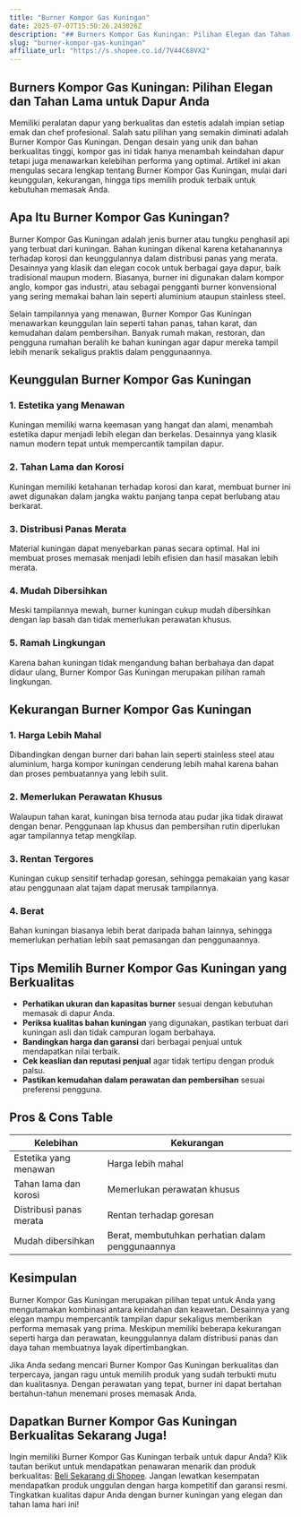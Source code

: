 ```yaml
---
title: "Burner Kompor Gas Kuningan"
date: 2025-07-07T15:50:26.243026Z
description: "## Burners Kompor Gas Kuningan: Pilihan Elegan dan Tahan Lama untuk Dapur Anda..."
slug: "burner-kompor-gas-kuningan"
affiliate_url: "https://s.shopee.co.id/7V44C68VX2"
---
```

## Burners Kompor Gas Kuningan: Pilihan Elegan dan Tahan Lama untuk Dapur Anda

Memiliki peralatan dapur yang berkualitas dan estetis adalah impian setiap emak dan chef profesional. Salah satu pilihan yang semakin diminati adalah Burner Kompor Gas Kuningan. Dengan desain yang unik dan bahan berkualitas tinggi, kompor gas ini tidak hanya menambah keindahan dapur tetapi juga menawarkan kelebihan performa yang optimal. Artikel ini akan mengulas secara lengkap tentang Burner Kompor Gas Kuningan, mulai dari keunggulan, kekurangan, hingga tips memilih produk terbaik untuk kebutuhan memasak Anda.

## Apa Itu Burner Kompor Gas Kuningan?

Burner Kompor Gas Kuningan adalah jenis burner atau tungku penghasil api yang terbuat dari kuningan. Bahan kuningan dikenal karena ketahanannya terhadap korosi dan keunggulannya dalam distribusi panas yang merata. Desainnya yang klasik dan elegan cocok untuk berbagai gaya dapur, baik tradisional maupun modern. Biasanya, burner ini digunakan dalam kompor anglo, kompor gas industri, atau sebagai pengganti burner konvensional yang sering memakai bahan lain seperti aluminium ataupun stainless steel.

Selain tampilannya yang menawan, Burner Kompor Gas Kuningan menawarkan keunggulan lain seperti tahan panas, tahan karat, dan kemudahan dalam pembersihan. Banyak rumah makan, restoran, dan pengguna rumahan beralih ke bahan kuningan agar dapur mereka tampil lebih menarik sekaligus praktis dalam penggunaannya.

## Keunggulan Burner Kompor Gas Kuningan

### 1. Estetika yang Menawan
Kuningan memiliki warna keemasan yang hangat dan alami, menambah estetika dapur menjadi lebih elegan dan berkelas. Desainnya yang klasik namun modern tepat untuk mempercantik tampilan dapur.

### 2. Tahan Lama dan Korosi
Kuningan memiliki ketahanan terhadap korosi dan karat, membuat burner ini awet digunakan dalam jangka waktu panjang tanpa cepat berlubang atau berkarat.

### 3. Distribusi Panas Merata
Material kuningan dapat menyebarkan panas secara optimal. Hal ini membuat proses memasak menjadi lebih efisien dan hasil masakan lebih merata.

### 4. Mudah Dibersihkan
Meski tampilannya mewah, burner kuningan cukup mudah dibersihkan dengan lap basah dan tidak memerlukan perawatan khusus.

### 5. Ramah Lingkungan
Karena bahan kuningan tidak mengandung bahan berbahaya dan dapat didaur ulang, Burner Kompor Gas Kuningan merupakan pilihan ramah lingkungan.

## Kekurangan Burner Kompor Gas Kuningan

### 1. Harga Lebih Mahal
Dibandingkan dengan burner dari bahan lain seperti stainless steel atau aluminium, harga kompor kuningan cenderung lebih mahal karena bahan dan proses pembuatannya yang lebih sulit.

### 2. Memerlukan Perawatan Khusus
Walaupun tahan karat, kuningan bisa ternoda atau pudar jika tidak dirawat dengan benar. Penggunaan lap khusus dan pembersihan rutin diperlukan agar tampilannya tetap mengkilap.

### 3. Rentan Tergores
Kuningan cukup sensitif terhadap goresan, sehingga pemakaian yang kasar atau penggunaan alat tajam dapat merusak tampilannya.

### 4. Berat
Bahan kuningan biasanya lebih berat daripada bahan lainnya, sehingga memerlukan perhatian lebih saat pemasangan dan penggunaannya.

## Tips Memilih Burner Kompor Gas Kuningan yang Berkualitas

- **Perhatikan ukuran dan kapasitas burner** sesuai dengan kebutuhan memasak di dapur Anda.
- **Periksa kualitas bahan kuningan** yang digunakan, pastikan terbuat dari kuningan asli dan tidak campuran logam berbahaya.
- **Bandingkan harga dan garansi** dari berbagai penjual untuk mendapatkan nilai terbaik.
- **Cek keaslian dan reputasi penjual** agar tidak tertipu dengan produk palsu.
- **Pastikan kemudahan dalam perawatan dan pembersihan** sesuai preferensi pengguna.

## Pros & Cons Table

| Kelebihan                                | Kekurangan                                    |
|------------------------------------------|----------------------------------------------|
| Estetika yang menawan                  | Harga lebih mahal                        |
| Tahan lama dan korosi                  | Memerlukan perawatan khusus            |
| Distribusi panas merata                 | Rentan terhadap goresan                     |
| Mudah dibersihkan                     | Berat, membutuhkan perhatian dalam penggunaannya |

## Kesimpulan

Burner Kompor Gas Kuningan merupakan pilihan tepat untuk Anda yang mengutamakan kombinasi antara keindahan dan keawetan. Desainnya yang elegan mampu mempercantik tampilan dapur sekaligus memberikan performa memasak yang prima. Meskipun memiliki beberapa kekurangan seperti harga dan perawatan, keunggulannya dalam distribusi panas dan daya tahan membuatnya layak dipertimbangkan.

Jika Anda sedang mencari Burner Kompor Gas Kuningan berkualitas dan terpercaya, jangan ragu untuk memilih produk yang sudah terbukti mutu dan kualitasnya. Dengan perawatan yang tepat, burner ini dapat bertahan bertahun-tahun menemani proses memasak Anda.

## Dapatkan Burner Kompor Gas Kuningan Berkualitas Sekarang Juga!

Ingin memiliki Burner Kompor Gas Kuningan terbaik untuk dapur Anda? Klik tautan berikut untuk mendapatkan penawaran menarik dan produk berkualitas: [Beli Sekarang di Shopee](https://s.shopee.co.id/7V44C68VX2). Jangan lewatkan kesempatan mendapatkan produk unggulan dengan harga kompetitif dan garansi resmi. Tingkatkan kualitas dapur Anda dengan burner kuningan yang elegan dan tahan lama hari ini!